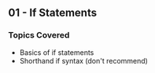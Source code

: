 ## 01 - If Statements

### Topics Covered

- Basics of if statements
- Shorthand if syntax (don't recommend)

